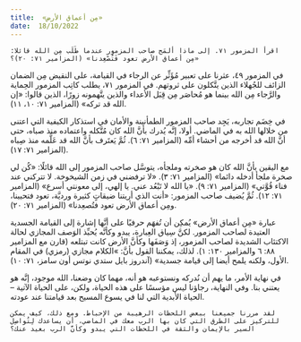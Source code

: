 ```yaml
---
title:  «مِن أعماق الأرض»
date:  18/10/2022
---
```


`اقرأ المزمور ٧١. إلى ماذا ألمَح صاحب المزمور عندما طَلَب مِن الله قائلا: «مِن أعماق الأرض تعود فَتُصْعِدنا» (المزامير ٧١: ٢٠)؟`

في المزمور ٤٩، عثرنا على تعبير مُؤَثِّر عن الرجاء في القيامة، على النقيض مِن الضمان الزائف للجُهلاء الذين يتَّكلون على ثروتهم. في المزمور ٧١، يطلب كاتِب المزمور الحِماية والرَّجاء مِن الله بينما هو مُحاصَر مِن قِبَل الأعداء والذين يتَّهمونه زورًا، الذين قالوا: «إن الله قد تركه» (المزامير ٧١: ١٠، ١١).

في خِضَم تجاربه، يَجِد صاحب المزمور الطمأنينة والأمان في استذكار الكيفية التي اعتنى من خلالها الله به في الماضي. أولا، إنَّه يُدرك بأنَّ الله كان مُتَّكله واعتماده منذ صباه، حتى أنَّ الله قد أخرجه من أحشاء أمِّه (المزامير ٧١: ٦). ثُمَّ يَعتَرف بأنَّ الله قد عَلَّمه منذ صِباه (المزامير ٧١: ١٧).

مع اليقين بأنَّ الله كان هو صخرته وملجأه، يتوسَّل صاحب المزمور إلى الله قائلًا: «كُن لي صخرة ملجأ أدخله دائما» (المزامير ٧١: ٣). «لا ترفضني في زمن الشيخوخة. لا تتركني عند فناء قُوَّتي» (المزامير ٧١: ٩). «يا الله لا تَبْعُد عني. يا إلهي، إلى معونتي أسرع» (المزامير ٧١: ١٢). ثُمَّ يُضيف صاحب المزمور: «أنت الذي أريتنا ضيقاتٍ كثيرة ورديَّة، تعود فتحيينا، ومِن أعماق الأرض تعود فتُصعِدنا» (المزامير ٧١: ٢٠).

عبارة «مِن أعماق الأرض» يُمكِن أن تُفهَم حرفيًا على أنَّها إشارة إلى القيامة الجسدية العتيدة لصاحب المزمور. لكنَّ سِياق العِبارة، يبدو وكأنَّه يُحبِّذ الوَصف المجازي لحالة الاكتئاب الشديدة لصاحب المزمور، إذ وَصَفَها وكأنَّ الأرض كانت تبتلعه (قارن مع المزامير ٨٨: ٦ والمزامير ١٣٠: ١). لذلك، يمكننا القول بأنَّ: »الكلام مجازي (رمزي) في المقام الأول، ولكنه يلمح أيضا إلى قيامة جسدية» (آندروز بايل ستدي نوتس أون سامز، ٧١: ١٠).

في نهاية الأمر، ما يهم أن نُدركه ونستوعبه هو أنه، مهما كان وضعنا، الله موجود، إنَّه هو يعتني بنا. وفي النهاية، رجاؤنا ليس مؤسسًا على هذه الحياة، ولكن، على الحياة الآتية – الحياة الأبدية التي لنا في يسوع المسيح بعد قيامتنا عند عودته.

`لقد مررنا جميعنا ببعض اللحظات الرهيبة من الإحباط. ومع ذلك، كيف يمكن للتركيز على الطرق التي كان بها الرب معك في الماضي، أن يساعدك لِتُواصِل السير بالإيمان والثقة في اللحظات التي يبدو وكأنَّ الرب بعيد عنك؟`